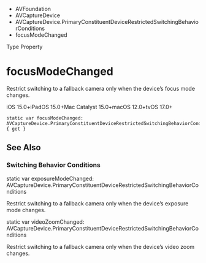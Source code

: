 

- AVFoundation
- AVCaptureDevice
- AVCaptureDevice.PrimaryConstituentDeviceRestrictedSwitchingBehaviorConditions
-  focusModeChanged 

Type Property

# focusModeChanged

Restrict switching to a fallback camera only when the device’s focus mode changes.

iOS 15.0+iPadOS 15.0+Mac Catalyst 15.0+macOS 12.0+tvOS 17.0+

``` source
static var focusModeChanged: AVCaptureDevice.PrimaryConstituentDeviceRestrictedSwitchingBehaviorConditions { get }
```

## See Also

### Switching Behavior Conditions

static var exposureModeChanged: AVCaptureDevice.PrimaryConstituentDeviceRestrictedSwitchingBehaviorConditions

Restrict switching to a fallback camera only when the device’s exposure mode changes.

static var videoZoomChanged: AVCaptureDevice.PrimaryConstituentDeviceRestrictedSwitchingBehaviorConditions

Restrict switching to a fallback camera only when the device’s video zoom changes.

